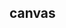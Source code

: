 ## canvas

<!-- UTSCOMJSON.canvas.description -->

<!-- UTSCOMJSON.canvas.compatibility -->

<!-- UTSCOMJSON.canvas.attribute -->

<!-- UTSCOMJSON.canvas.event -->

<!-- UTSCOMJSON.canvas.component_type-->

<!-- UTSCOMJSON.canvas.children -->

<!-- UTSCOMJSON.canvas.example -->

<!-- UTSCOMJSON.canvas.reference -->
